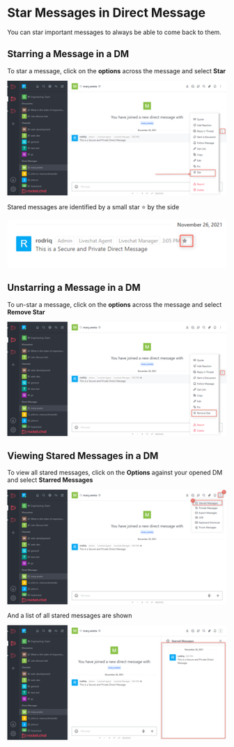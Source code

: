 # Star Messages in Direct Message

You can star important messages to always be able to come back to them.

## Starring a Message in a DM

To star a message, click on the **options** across the message and select **Star**&#x20;

![](<../../../../../.gitbook/assets/image (643) (1) (1).png>)

Stared messages are identified by a small star ⭐ by the side

![](<../../../../../.gitbook/assets/image (668) (1) (1) (1).png>)

## Unstarring a Message in a DM

To un-star a message, click on the **options** across the message and select **Remove Star**&#x20;

![](<../../../../../.gitbook/assets/image (673) (1).png>)

## Viewing Stared Messages in a DM

To view all stared messages, click on the **Options** against your opened DM and select **Starred Messages**

![](<../../../../../.gitbook/assets/image (674).png>)

And a list of all stared messages are shown

![](<../../../../../.gitbook/assets/image (638) (1) (1).png>)
